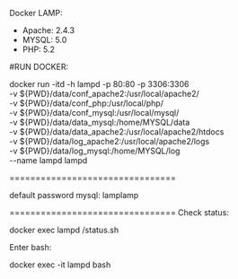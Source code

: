 Docker LAMP:
+ Apache: 2.4.3
+ MYSQL: 5.0
+ PHP: 5.2


#RUN DOCKER:

docker run -itd -h lampd -p 80:80 -p 3306:3306 \
                -v ${PWD}/data/conf_apache2:/usr/local/apache2/ \
                -v ${PWD}/data/conf_php:/usr/local/php/ \
                -v ${PWD}/data/conf_mysql:/usr/local/mysql/ \
                -v ${PWD}/data/data_mysql:/home/MYSQL/data \
                -v ${PWD}/data/data_apache2:/usr/local/apache2/htdocs \
                -v ${PWD}/data/log_apache2:/usr/local/apache2/logs \
                -v ${PWD}/data/log_mysql:/home/MYSQL/log \
                --name lampd lampd

================================

default password mysql: lamplamp

================================
Check status:

docker exec lampd /status.sh

Enter bash:

 docker exec -it lampd bash
